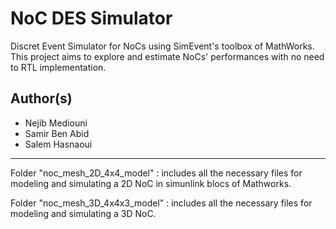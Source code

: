 # NoC DES Simulator

Discret Event Simulator for NoCs using SimEvent's toolbox of MathWorks. This project aims to explore and estimate NoCs' performances   with no need to RTL implementation.

## Author(s) 

- Nejib Mediouni
- Samir Ben Abid
- Salem Hasnaoui
      
-----------------

Folder "noc_mesh_2D_4x4_model" : includes all the necessary files for modeling and simulating a 2D NoC in simunlink blocs of Mathworks.

Folder "noc_mesh_3D_4x4x3_model" :  includes all the necessary files for modeling and simulating a 3D NoC.



 
 
